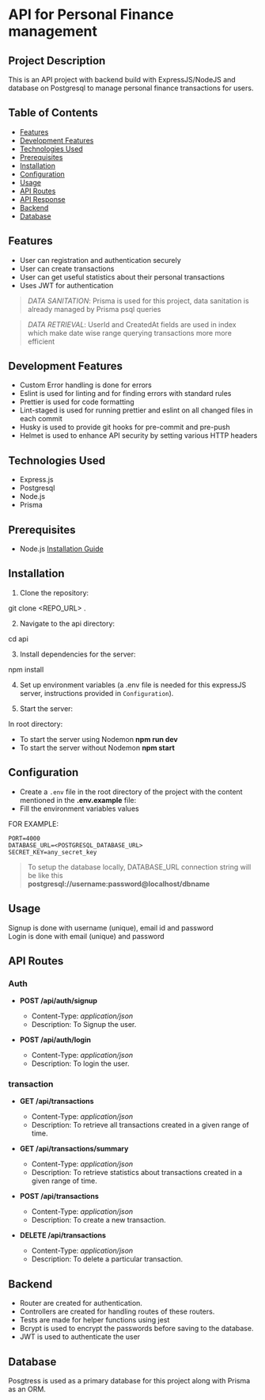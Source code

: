 # API for Personal Finance management  

## Project Description

This is an API project with backend build with ExpressJS/NodeJS and database on Postgresql to manage personal finance transactions for users.


## Table of Contents

- [Features](#features)
- [Development Features](#development-features)
- [Technologies Used](#technologies-used)
- [Prerequisites](#prerequisites)
- [Installation](#installation)
- [Configuration](#configuration)
- [Usage](#usage)
- [API Routes](#api-routes)
- [API Response](#api-response)
- [Backend](#backend)
- [Database](#database)


## Features

- User can registration and authentication securely 
- User can create transactions 
- User can get useful statistics about their personal transactions
- Uses JWT for authentication 

>*DATA SANITATION*: Prisma is used for this project, data sanitation is already managed by Prisma psql queries

>*DATA RETRIEVAL*: UserId and CreatedAt fields are used in index which make date wise range querying transactions more more efficient

## Development Features
- Custom Error handling is done for errors
- Eslint is used for linting and for finding errors with standard rules
- Prettier is used for code formatting
- Lint-staged is used for running prettier and eslint on all changed files in each commit
- Husky is used to provide git hooks for pre-commit and pre-push
- Helmet is used to enhance API security by setting various HTTP headers  


## Technologies Used

- Express.js
- Postgresql
- Node.js
- Prisma

## Prerequisites

- Node.js [Installation Guide](https://nodejs.org/)

## Installation

1. Clone the repository:

git clone <REPO_URL> .

2. Navigate to the api directory:

cd api

3. Install dependencies for the server:

npm install 

4. Set up environment variables (a .env file is needed for this expressJS server, instructions provided in `Configuration`).

5. Start the server:

In root directory:
- To start the server using Nodemon **npm run dev**
- To start the server without Nodemon **npm start** 

## Configuration

- Create a `.env` file in the root directory of the project with the content mentioned in the **.env.example** file:
- Fill the environment variables values 

FOR EXAMPLE:

```.env
PORT=4000
DATABASE_URL=<POSTGRESQL_DATABASE_URL>  
SECRET_KEY=any_secret_key
```

>To setup the database locally, DATABASE_URL connection string will be like this   
**postgresql://username:password@localhost/dbname**

## Usage 
Signup is done with username (unique), email id and password  
Login is done with email (unique) and password


## API Routes

### Auth

- **POST /api/auth/signup**
  - Content-Type: _application/json_
  - Description: To Signup the user.

- **POST /api/auth/login**
  - Content-Type: _application/json_
  - Description: To login the user.

  

### transaction

- **GET /api/transactions**
  - Content-Type: _application/json_
  - Description: To retrieve all transactions created in a given range of time.

- **GET /api/transactions/summary**
  - Content-Type: _application/json_
  - Description: To retrieve statistics about transactions created in a given range of time.

- **POST /api/transactions**
  - Content-Type: _application/json_
  - Description: To create a new transaction.

- **DELETE /api/transactions**
  - Content-Type: _application/json_
  - Description: To delete a particular transaction.
    

## Backend 
- Router are created for authentication.  
- Controllers are created for handling routes of these routers. 
- Tests are made for helper functions using jest 
- Bcrypt is used to encrypt the passwords before saving to the database.  
- JWT is used to authenticate the user  



## Database
Posgtress is used as a primary database for this project along with Prisma as an ORM.  